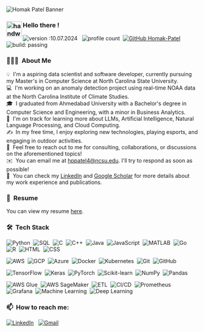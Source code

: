 ![Homak Patel Banner](HomakPatel_Banner.gif)

### <img alt="handwavegif" src="https://user-images.githubusercontent.com/39513876/112366216-8cfe7400-8cfe-11eHomakPatel_Banner.gifb-8116-7d3dbae20e97.gif" width='40' align="left"/> Hello there !
![version :10.07.2024](https://img.shields.io/badge/version-10.07.2024-informational) &nbsp;
![profile count](https://komarev.com/ghpvc/?username=Homak-Patel&color=red)&nbsp;
[![GitHub Homak-Patel](https://img.shields.io/github/followers/Homak-Patel?label=follow&style=social)](https://github.com/Homak-Patel)&nbsp;
![build: passing](https://img.shields.io/badge/build-passing-success)

### 👨🏻‍💻 &nbsp;About Me

💡 &nbsp;I'm a aspiring data scientist and software developer, currently pursuing my Master's in Computer Science at North Carolina State University.\
💻 &nbsp;I'm working on an anomaly detection project using real-time NOAA data at the North Carolina Institute of Climate Studies.\
🎓 &nbsp;I graduated from Ahmedabad University with a Bachelor's degree in Computer Science and Engineering, with a minor in Business Analytics.\
🌱 &nbsp;I'm on track for learning more about LLMs, Artificial Intelligence, Natural Language Processing, and Cloud Computing.\
✍️ &nbsp;In my free time, I enjoy exploring new technologies, playing esports, and engaging in outdoor activities.\
💬 &nbsp;Feel free to reach out to me for consulting, collaborations, or discussions on the aforementioned topics!\
✉️ &nbsp;You can email me at hppatel4@ncsu.edu. I'll try to respond as soon as possible!\
📄 &nbsp;You can check my [LinkedIn](https://www.linkedin.com/in/homakpatel/) and [Google Scholar](https://scholar.google.com/citations?hl=en&user=c5H8dRYAAAAJ&view_op=list_works&authuser=2&gmla=AETOMgE-Tu1pYMXU-b4ZShubrwDBl58F6vKShcL8YdTevht7CyJcDmxU0uroQE0VjvHGJObS0o5GP2xpmcOlCXGg) for more details about my work experience and publications.

### 📄 &nbsp;Resume

You can view my resume [here](https://drive.google.com/file/d/1Ib9PY_fPWdxYMqSg3XGlH9aDR-be5znf/view?usp=drive_link).

### 🛠 &nbsp;Tech Stack

![Python](https://img.shields.io/badge/-Python-05122A?style=flat&logo=python)&nbsp;
![SQL](https://img.shields.io/badge/-SQL-05122A?style=flat&logo=postgresql)&nbsp;
![C](https://img.shields.io/badge/-C-05122A?style=flat&logo=c)&nbsp;
![C++](https://img.shields.io/badge/-C++-05122A?style=flat&logo=c%2B%2B)&nbsp;
![Java](https://img.shields.io/badge/-Java-05122A?style=flat&logo=java&logoColor=FFA518)&nbsp;
![JavaScript](https://img.shields.io/badge/-JavaScript-05122A?style=flat&logo=javascript)&nbsp;
![MATLAB](https://img.shields.io/badge/-MATLAB-05122A?style=flat&logo=matlab)&nbsp;
![Go](https://img.shields.io/badge/-Go-05122A?style=flat&logo=go)&nbsp;
![R](https://img.shields.io/badge/-R-05122A?style=flat&logo=r)&nbsp;
![HTML](https://img.shields.io/badge/-HTML-05122A?style=flat&logo=html5)&nbsp;
![CSS](https://img.shields.io/badge/-CSS-05122A?style=flat&logo=css3)&nbsp;

![AWS](https://img.shields.io/badge/-AWS-05122A?style=flat&logo=amazon-aws)&nbsp;
![GCP](https://img.shields.io/badge/-GCP-05122A?style=flat&logo=google-cloud)&nbsp;
![Azure](https://img.shields.io/badge/-Azure-05122A?style=flat&logo=microsoft-azure)&nbsp;
![Docker](https://img.shields.io/badge/-Docker-05122A?style=flat&logo=docker)&nbsp;
![Kubernetes](https://img.shields.io/badge/-Kubernetes-05122A?style=flat&logo=kubernetes)&nbsp;
![Git](https://img.shields.io/badge/-Git-05122A?style=flat&logo=git)&nbsp;
![GitHub](https://img.shields.io/badge/-GitHub-05122A?style=flat&logo=github)&nbsp;

![TensorFlow](https://img.shields.io/badge/-TensorFlow-05122A?style=flat&logo=tensorflow)&nbsp;
![Keras](https://img.shields.io/badge/-Keras-05122A?style=flat&logo=keras)&nbsp;
![PyTorch](https://img.shields.io/badge/-PyTorch-05122A?style=flat&logo=pytorch)&nbsp;
![Scikit-learn](https://img.shields.io/badge/-Scikit--learn-05122A?style=flat&logo=scikit-learn)&nbsp;
![NumPy](https://img.shields.io/badge/-NumPy-05122A?style=flat&logo=numpy)&nbsp;
![Pandas](https://img.shields.io/badge/-Pandas-05122A?style=flat&logo=pandas)&nbsp;

![AWS Glue](https://img.shields.io/badge/-AWS%20Glue-05122A?style=flat&logo=amazon-aws)&nbsp;
![AWS SageMaker](https://img.shields.io/badge/-AWS%20SageMaker-05122A?style=flat&logo=amazon-aws)&nbsp;
![ETL](https://img.shields.io/badge/-ETL-05122A?style=flat&logo=data)&nbsp;
![CI/CD](https://img.shields.io/badge/-CI%2FCD-05122A?style=flat&logo=continuous-integration)&nbsp;
![Prometheus](https://img.shields.io/badge/-Prometheus-05122A?style=flat&logo=prometheus)&nbsp;
![Grafana](https://img.shields.io/badge/-Grafana-05122A?style=flat&logo=grafana)&nbsp;
![Machine Learning](https://img.shields.io/badge/-Machine%20Learning-05122A?style=flat&logo=machine-learning)&nbsp;
![Deep Learning](https://img.shields.io/badge/-Deep%20Learning-05122A?style=flat&logo=deep-learning)&nbsp;

### 📫 &nbsp;How to reach me:

<a href="https://www.linkedin.com/in/homakpatel/"><img alt="LinkedIn" src="https://img.shields.io/badge/linkedin%20-%230077B5.svg?&style=flat&logo=linkedin&logoColor=white"/></a> &nbsp;
<a href="mailto:hppatel4@ncsu.edu"><img alt="Gmail" src="https://img.shields.io/badge/Gmail-D14836?style=flat&logo=gmail&logoColor=white" /></a> &nbsp;

